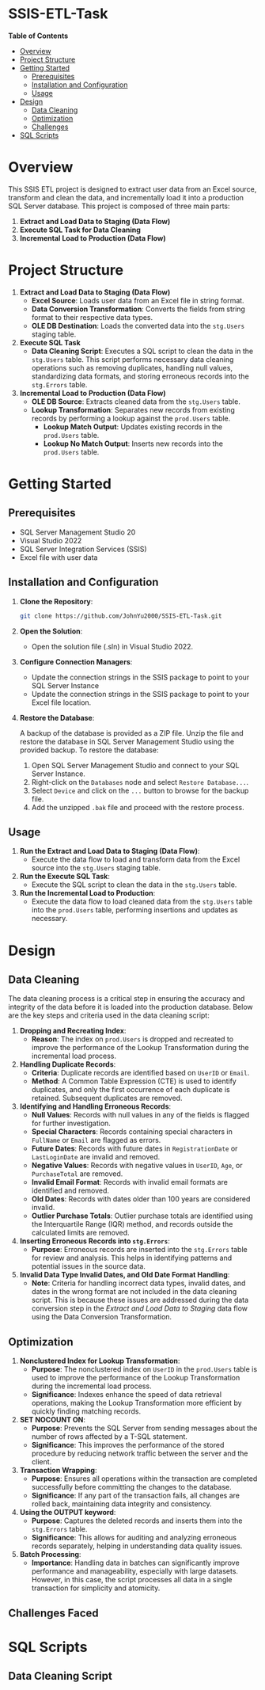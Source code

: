 # SSIS-ETL-Task

**Table of Contents**
- [Overview](#overview)
- [Project Structure](#project-structure)
- [Getting Started](#getting-started)
    - [Prerequisites](#prerequisites)
    - [Installation and Configuration](#installation-and-configuration)
    - [Usage](#usage)
- [Design](#design)
	- [Data Cleaning](#data-cleaning)
	- [Optimization](#optimization)
    - [Challenges](#challenges-faced)
- [SQL Scripts](#sql-scripts)

# Overview
This SSIS ETL project is designed to extract user data from an Excel source, transform and clean the data, and incrementally load it into a production SQL Server database. This project is composed of three main parts:

1. **Extract and Load Data to Staging (Data Flow)**
2. **Execute SQL Task for Data Cleaning**
3. **Incremental Load to Production (Data Flow)**

# Project Structure

1. **Extract and Load Data to Staging (Data Flow)**
    * **Excel Source**: Loads user data from an Excel file in string format.
    * **Data Conversion Transformation**: Converts the fields from string format to their respective data types.
    * **OLE DB Destination**: Loads the converted data into the `stg.Users` staging table.
2. **Execute SQL Task**
    * **Data Cleaning Script**: Executes a SQL script to clean the data in the `stg.Users` table. This script performs necessary data cleaning operations such as removing duplicates, handling null values, standardizing data formats, and storing erroneous records into the `stg.Errors` table.
3. **Incremental Load to Production (Data Flow)**
    * **OLE DB Source**: Extracts cleaned data from the `stg.Users` table.
    * **Lookup Transformation**: Separates new records from existing records by performing a lookup against the `prod.Users` table.
        * **Lookup Match Output**: Updates existing records in the `prod.Users` table.
        * **Lookup No Match Output**: Inserts new records into the `prod.Users` table.

# Getting Started
## Prerequisites
* SQL Server Management Studio 20
* Visual Studio 2022
* SQL Server Integration Services (SSIS)
* Excel file with user data

## Installation and Configuration
1. **Clone the Repository**:
    ```sh
    git clone https://github.com/JohnYu2000/SSIS-ETL-Task.git
    ```
2. **Open the Solution**:
    * Open the solution file (.sln) in Visual Studio 2022.
3. **Configure Connection Managers**:
    * Update the connection strings in the SSIS package to point to your SQL Server Instance
    * Update the connection strings in the SSIS package to point to your Excel file location.
4. **Restore the Database**:

    A backup of the database is provided as a ZIP file. Unzip the file and restore the database in SQL Server Management Studio using the provided backup. To restore the database:
    1. Open SQL Server Management Studio and connect to your SQL Server Instance.
    2. Right-click on the `Databases` node and select `Restore Database...`.
    3. Select `Device` and click on the `...` button to browse for the backup file.
    4. Add the unzipped `.bak` file and proceed with the restore process.

## Usage
1. **Run the Extract and Load Data to Staging (Data Flow)**:
    * Execute the data flow to load and transform data from the Excel source into the `stg.Users` staging table.
2. **Run the Execute SQL Task**:
    * Execute the SQL script to clean the data in the `stg.Users` table.
3. **Run the Incremental Load to Production**:
    * Execute the data flow to load cleaned data from the `stg.Users` table into the `prod.Users` table, performing insertions and updates as necessary.

# Design
## Data Cleaning
The data cleaning process is a critical step in ensuring the accuracy and integrity of the data before it is loaded into the production database. Below are the key steps and criteria used in the data cleaning script:
1. **Dropping and Recreating Index**:
	* **Reason**: The index on `prod.Users` is dropped and recreated to improve the performance of the Lookup Transformation during the incremental load process.
2. **Handling Duplicate Records**:
	* **Criteria**: Duplicate records are identified based on `UserID` or `Email`.
	* **Method**: A Common Table Expression (CTE) is used to identify duplicates, and only the first occurrence of each duplicate is retained. Subsequent duplicates are removed.
3. **Identifying and Handling Erroneous Records**:
	* **Null Values**: Records with null values in any of the fields is flagged for further investigation.
	* **Special Characters**: Records containing special characters in `FullName` or `Email` are flagged as errors.
	* **Future Dates**: Records with future dates in `RegistrationDate` or `LastLoginDate` are invalid and removed.
	* **Negative Values**: Records with negative values in `UserID`, `Age`, or `PurchaseTotal` are removed.
	* **Invalid Email Format**: Records with invalid email formats are identified and removed.
	* **Old Dates**: Records with dates older than 100 years are considered invalid.
	* **Outlier Purchase Totals**: Outlier purchase totals are identified using the Interquartile Range (IQR) method, and records outside the calculated limits are removed.
4. **Inserting Erroneous Records into `stg.Errors`**:
	* **Purpose**: Erroneous records are inserted into the `stg.Errors` table for review and analysis. This helps in identifying patterns and potential issues in the source data.
5. **Invalid Data Type Invalid Dates, and Old Date Format Handling**:
	* **Note**: Criteria for handling incorrect data types, invalid dates, and dates in the wrong format are not included in the data cleaning script. This is because these issues are addressed during the data conversion step in the *Extract and Load Data to Staging* data flow using the Data Conversion Transformation.

## Optimization

1. **Nonclustered Index for Lookup Transformation**:
    * **Purpose**: The nonclustered index on `UserID` in the `prod.Users` table is used to improve the performance of the Lookup Transformation during the incremental load process.
    * **Significance**: Indexes enhance the speed of data retrieval operations, making the Lookup Transformation more efficient by quickly finding matching records.
2. **SET NOCOUNT ON**:
    * **Purpose**: Prevents the SQL Server from sending messages about the number of rows affected by a T-SQL statement.
    * **Significance**: This improves the performance of the stored procedure by reducing network traffic between the server and the client.
3. **Transaction Wrapping**:
    * **Purpose**: Ensures all operations within the transaction are completed successfully before committing the changes to the database.
    * **Significance**: If any part of the transaction fails, all changes are rolled back, maintaining data integrity and consistency.
4. **Using the OUTPUT keyword**:
    * **Purpose**: Captures the deleted records and inserts them into the `stg.Errors` table.
    * **Significance**: This allows for auditing and analyzing erroneous records separately, helping in understanding data quality issues.
5. **Batch Processing**:
    * **Importance**: Handling data in batches can significantly improve performance and manageability, especially with large datasets. However, in this case, the script processes all data in a single transaction for simplicity and atomicity.

## Challenges Faced

# SQL Scripts
## Data Cleaning Script
```sql

```